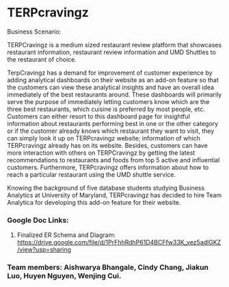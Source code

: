 # TERPcravingz

Business Scenario:

TERPCravingz is a medium sized restaurant review platform that showcases
restaurant information, restaurant review information and UMD Shuttles to the restaurant of
choice.

TerpCravingz has a demand for improvement of customer experience by adding
analytical dashboards on their website as an add-on feature so that the customers can view
these analytical insights and have an overall idea immediately of the best restaurants
around. These dashboards will primarily serve the purpose of immediately letting customers
know which are the three best restaurants, which cuisine is preferred by most people, etc.
Customers can either resort to this dashboard page for insightful information about
restaurants performing best in one or the other category or if the customer already knows
which restaurant they want to visit, they can simply look it up on TERPcravingz website;
information of which TERPcravingz already has on its website. Besides, customers can have
more interaction with others on TERPCravingz by getting the latest recommendations to
restaurants and foods from top 5 active and influential customers. Furthermore,
TERPcravingz offers information about how to reach a particular restaurant using the UMD
shuttle service.

Knowing the background of five database students studying Business Analytics at
University of Maryland, TERPcravingz has decided to hire Team Analytica for developing
this add-on feature for their website.


### Google Doc Links:
1. Finalized ER Schema and Diagram: https://drive.google.com/file/d/1PrFhhRdhP61D4BCFfw33K_vez5adlGKZ/view?usp=sharing

### Team members: Aishwarya Bhangale, Cindy Chang, Jiakun Luo, Huyen Nguyen, Wenjing Cui.
